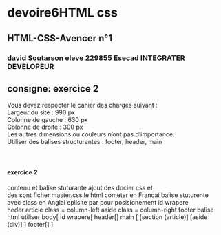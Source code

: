 # devoire6HTML css
## HTML-CSS-Avencer n°1
### david Soutarson  eleve 229855 Esecad  INTEGRATER DEVELOPEUR
## consigne: exercice 2
Vous devez respecter le cahier des charges suivant : <br/>
Largeur du site : 990 px <br/>
Colonne de gauche : 630 px <br/>
Colonne de droite : 300 px <br/>
Les autres dimensions ou couleurs n’ont pas d’importance. <br/>
Utiliser des balises structurantes : footer, header, main <br/>
<br/>
<br/>
#### exercice 2  
contenu et balise stuturante ajout des docier css et <br/>
des sont ficher master.css le html cometer en Francai balise stuturente <br/>
avec class en Anglai eplisite par pour posisionement id wrapere <br/>
heder article class = column-left aside class = column-right footer
balise <br/>
html utiliser body[ id wrapere[ header[] main [ [section (article)]
[aside (div)] ] footer[] ] <br/>
